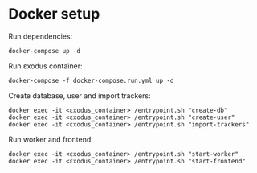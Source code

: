 # Docker setup

Run dependencies:
```
docker-compose up -d
```

Run εxodus container:
```
docker-compose -f docker-compose.run.yml up -d
```

Create database, user and import trackers:
```
docker exec -it <εxodus_container> /entrypoint.sh "create-db"
docker exec -it <εxodus_container> /entrypoint.sh "create-user"
docker exec -it <εxodus_container> /entrypoint.sh "import-trackers"
```

Run worker and frontend:
```
docker exec -it <εxodus_container> /entrypoint.sh "start-worker"
docker exec -it <εxodus_container> /entrypoint.sh "start-frontend"
```
